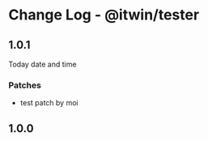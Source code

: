 # Change Log - @itwin/tester

<!-- This log was last generated on Mon, 16 Dec 2024 21:41:11 GMT and should not be manually modified. -->

<!-- Start content -->

## 1.0.1

Today date and time

### Patches

- test patch by moi

## 1.0.0